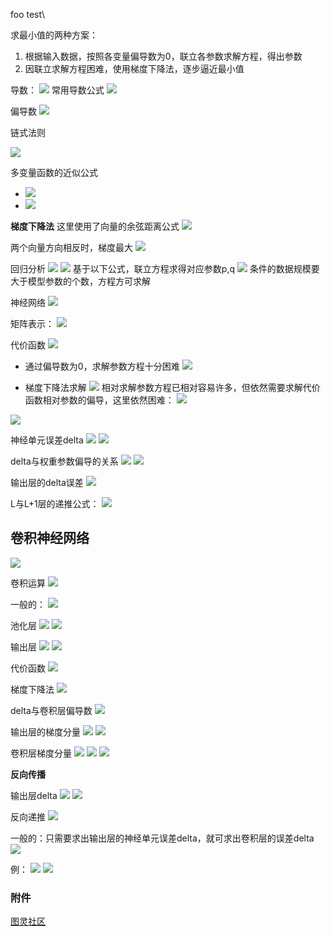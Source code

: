 foo
test\

求最小值的两种方案：
1. 根据输入数据，按照各变量偏导数为0，联立各参数求解方程，得出参数
2. 因联立求解方程困难，使用梯度下降法，逐步逼近最小值

导数：
![](attachments/Pasted%20image%2020240425100735.png)
  常用导数公式
![](attachments/Pasted%20image%2020240425100835.png)

偏导数
![](attachments/Pasted%20image%2020240425101017.png)

链式法则

![](attachments/Pasted%20image%2020240425101130.png)

多变量函数的近似公式
- ![](attachments/Pasted%20image%2020240425101330.png)
- ![](attachments/Pasted%20image%2020240425101409.png)

**梯度下降法**
这里使用了向量的余弦距离公式
![](attachments/Pasted%20image%2020240425101500.png)

两个向量方向相反时，梯度最大
![](attachments/Pasted%20image%2020240425101520.png)

回归分析
![](attachments/Pasted%20image%2020240425102139.png)
![](attachments/Pasted%20image%2020240425102127.png)
基于以下公式，联立方程求得对应参数p,q
![](attachments/Pasted%20image%2020240425102212.png)
条件的数据规模要大于模型参数的个数，方程方可求解

神经网络
![](attachments/Pasted%20image%2020240425103134.png)

矩阵表示：
![](attachments/Pasted%20image%2020240506191116.png)

代价函数
![](attachments/20240425103715.jpg)
- 通过偏导数为0，求解参数方程十分困难
![](attachments/Pasted%20image%2020240425103222.png)

- 梯度下降法求解
![](attachments/Pasted%20image%2020240425103409.png)
相对求解参数方程已相对容易许多，但依然需要求解代价函数相对参数的偏导，这里依然困难：
![](attachments/Pasted%20image%2020240425103600.png)

![](attachments/20240425104023.jpg)

神经单元误差delta
![](attachments/Pasted%20image%2020240425104140.png)
![](attachments/20240425104213.jpg)

delta与权重参数偏导的关系
![](attachments/20240425104349.jpg)
![](attachments/Pasted%20image%2020240425104722.png)

输出层的delta误差
![](attachments/Pasted%20image%2020240425104839.png)

L与L+1层的递推公式：
![](attachments/Pasted%20image%2020240425104946.png)

## 卷积神经网络
![](attachments/20240425105321.jpg)

卷积运算
![](attachments/20240425105631.jpg)

一般的：
![](attachments/Pasted%20image%2020240425110941.png)

池化层
![](attachments/20240425110049.jpg)
![](attachments/Pasted%20image%2020240425111007.png)

输出层
![](attachments/20240425110128.jpg)
![](attachments/Pasted%20image%2020240425111024.png)

代价函数
![](attachments/Pasted%20image%2020240425110307.png)

梯度下降法
![](attachments/Pasted%20image%2020240425111230.png)

delta与卷积层偏导数
![](attachments/20240425111525.jpg)

输出层的梯度分量
![](attachments/Pasted%20image%2020240425111715.png)
![](attachments/Pasted%20image%2020240425112141.png)

卷积层梯度分量
![](attachments/20240425112043.jpg)
![](attachments/Pasted%20image%2020240425112222.png)
![](attachments/Pasted%20image%2020240425112229.png)

**反向传播**

输出层delta
![](attachments/Pasted%20image%2020240425112501.png)
![](attachments/Pasted%20image%2020240425112347.png)

反向递推
![](attachments/20240425112553.jpg)

一般的：只需要求出输出层的神经单元误差delta，就可求出卷积层的误差delta
![](attachments/Pasted%20image%2020240425112803.png)

例：
![](attachments/Pasted%20image%2020240425113138.png)
![](attachments/20240425113008.jpg)

### 附件
[图灵社区](http://www.ituring.com.cn/book/2593)